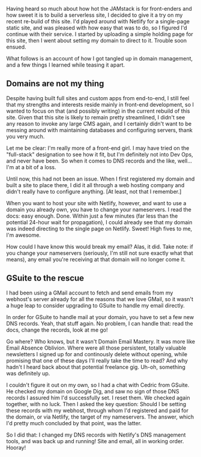 Having heard so much about how hot the JAMstack is for front-enders and how sweet it is to build a serverless site, I decided to give it a try on my recent re-build of this site. I'd played around with Netlify for a single-page static site, and was pleased with how easy that was to do, so I figured I'd continue with their service. I started by uploading a simple holding page for this site, then I went about setting my domain to direct to it. Trouble soon ensued.

What follows is an account of how I got tangled up in domain management, and a few things I learned while teasing it apart.

## Domains are not my thing

Despite having built full sites and custom apps from end-to-end, I still feel that my strengths and interests reside mainly in front-end development, so I wanted to focus on that (and possibly writing) in the current rebuild of this site. Given that this site is likely to remain pretty streamlined, I didn't see any reason to invoke any large CMS again, and I certainly didn't want to be messing around with maintaining databases and configuring servers, thank you very much.

Let me be clear: I'm really more of a front-end girl. I may have tried on the "full-stack" designation to see how it fit, but I'm definitely not into Dev Ops, and never have been. So when it comes to DNS records and the like, well... I'm at a bit of a loss. 

Until now, this had not been an issue. When I first registered my domain and built a site to place there, I did it all through a web hosting company and didn't really have to configure anything. [At least, not that I remember.] 

When you want to host your site with Netlify, however, and want to use a domain you already own, you have to change your nameservers. I read the docs: easy enough. Done. Within just a few minutes (far less than the potential 24-hour wait for propagation), I could already see that my domain was indeed directing to the single page on Netlify. Sweet! High fives to me, I'm awesome.

How could I have know this would break my email? Alas, it did. Take note: if you change your nameservers (seriously, I'm still not sure exactly what that means), any email you're receiving at that domain will no longer come it.

## GSuite to the rescue
I had been using a GMail account to fetch and send emails from my webhost's server already for all the reasons that we love GMail, so it wasn't a huge leap to consider upgrading to GSuite to handle my email directly. 

In order for GSuite to handle mail at your domain, you have to set a few new DNS records. Yeah, that stuff again. No problem, I can handle that: read the docs, change the records, look at me go!

Go where? Who knows, but it wasn't Domain Email Mastery. It was more like Email Absence Oblivion. Where were all those persistent, totally valuable newsletters I signed up for and continously delete without opening, while promising that one of these days I'll really take the time to read? And why hadn't I heard back about that potential freelance gig. Uh-oh, something was definitely up.

I couldn't figure it out on my own, so I had a chat with Cedric from GSuite. He checked my domain on Google Dig, and saw no sign of those DNS records I assured him I'd successfully set. I reset them.  We checked again together, with no luck. Then I asked the key question: Should I be setting these records with my webhost, through whom I'd registered and paid for the domain, or via Netlify, the target of my nameservers. The answer, which I'd pretty much concluded by that point, was the latter.

So I did that: I changed my DNS records with Netlify's DNS management tools, and was back up and running! Site and email, all in working order. Hooray!